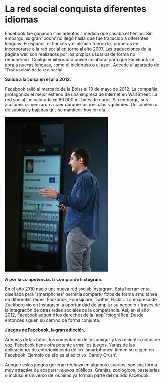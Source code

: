 # **La red social conquista diferentes idiomas** 

Facebook fue ganando más adeptos a medida que pasaba el tiempo. Sin embargo, su gran 'boom' no llegó hasta que fue traducido a diferentes lenguas. El español, el francés y el alemán fueron las primeras en incorporarse a la red social en torno al año 2007. Las traducciones de la página web son realizadas por los propios usuarios de forma no remunerada. Cualquier internauta puede colaborar para que Facebook se abra a nuevas lenguas, como el bielorruso o el azerí. Accede al apartado de 'Traducción' de la red social. 

**Salida a la bolsa en el año 2012.**

Facebook salió al mercado de la Bolsa el 18 de mayo de 2012. La compañía protagonizó el mejor estreno de una empresa de Internet en Wall Street. La red social fue valorada en 80.000 millones de euros. Sin embargo, sus acciones comenzaron a caer durante los tres días siguientes. Un comienzo de subidas y bajadas que se mantiene hoy en día.

![](/assets/FACEBOOK7.jpg)

**A por la competencia: la compra de Instagram.**

En el año 2010 nació una nueva red social: Instagram. Esta herramienta, diseñada para 'smartphones' permitía compartir fotos de forma simultánea en diferentes redes: Facebook, Foursquare, Twitter, Flickr... La empresa de Zuckberg vio en Instagram la oportunidad de ampliar su negocio a través de la integración de otras redes sociales de la competencia. Así, en el año 2012, Facebook adquirió los derechos de la 'app' fotográfica. Desde entonces siguen su camino de forma conjunta.

**Juegos de Facebook, la gran adicción.**

Además de las fotos, los comentarios de los amigos y las recientes notas de voz, Facebook tiene otra potente arma: los juegos. Varias de las aplicaciones de entretenimiento de los 'smartphones' tienen su origen en Facebook. Ejemplo de ello es el adictivo 'Candy Crush'.

Aunque estos juegos generan rechazo en algunos usuarios, son una forma muy atractiva de acaparar nuevos públicos. Granjas, zoológicos, pastelerías o incluso el universo de los Sims ya forman parte del mundo Facebook.



